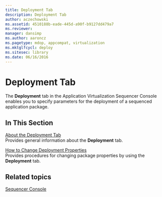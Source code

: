```yaml
---
title: Deployment Tab
description: Deployment Tab
author: aczechowski
ms.assetid: 4510188b-eade-445d-a90f-b9127dd479a7
ms.reviewer: 
manager: dansimp
ms.author: aaroncz
ms.pagetype: mdop, appcompat, virtualization
ms.mktglfcycl: deploy
ms.sitesec: library
ms.date: 06/16/2016
---
```



# Deployment Tab


The **Deployment** tab in the Application Virtualization Sequencer Console enables you to specify parameters for the deployment of a sequenced application package.

## In This Section


<a href="" id="about-the-deployment-tab"></a>[About the Deployment Tab](about-the-deployment-tab.md)  
Provides general information about the **Deployment** tab.

<a href="" id="how-to-change-deployment-properties"></a>[How to Change Deployment Properties](how-to-change-deployment-properties.md)  
Provides procedures for changing package properties by using the **Deployment** tab.

## Related topics


[Sequencer Console](sequencer-console.md)

 

 





